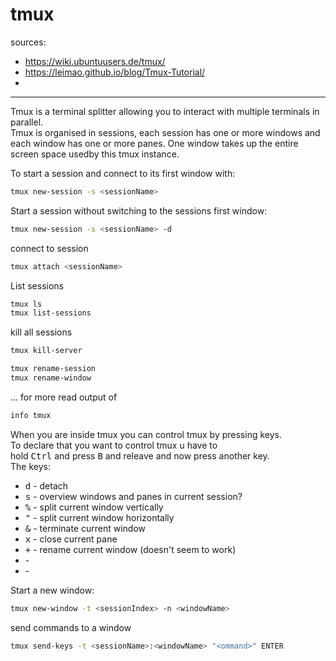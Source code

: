 # tmux

sources:

+ <https://wiki.ubuntuusers.de/tmux/>
+ <https://leimao.github.io/blog/Tmux-Tutorial/>
+

---

Tmux is a terminal splitter allowing you to interact with multiple terminals in parallel.  
Tmux is organised in sessions, each session has one or more windows and each window has one or more panes.
One window takes up the entire screen space usedby this tmux instance.

To start a session and connect to its first window with:  

```bash
tmux new-session -s <sessionName>
```

Start a session without switching to the sessions first window:  

```bash
tmux new-session -s <sessionName> -d
```

connect to session

```bash
tmux attach <sessionName>
```

List sessions

```bash
tmux ls
tmux list-sessions
```

kill all sessions

```bash
tmux kill-server
```

```bash
tmux rename-session
tmux rename-window
```

...
for more read output of

```bash
info tmux
```

When you are inside tmux you can control tmux by pressing keys.  
To declare that you want to control tmux u have to  
hold <kbd>Ctrl</kbd> and press <kbd>B</kbd> and releave and now press another key.  
The keys:

+ <kbd>d</kbd> - detach
+ <kbd>s</kbd> - overview windows and panes in current session?
+ <kbd>%</kbd> - split current window vertically
+ <kbd>"</kbd> - split current window horizontally
+ <kbd>&</kbd> - terminate current window
+ <kbd>x</kbd> - close current pane
+ <kbd>+</kbd> - rename current window (doesn't seem to work)
+ <kbd></kbd> -
+ <kbd></kbd> -

Start a new window:

```bash
tmux new-window -t <sessionIndex> -n <windowName>
```

send commands to a window

```bash
tmux send-keys -t <sessionName>:<windowName> "<ommand>" ENTER
```
